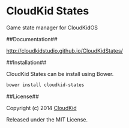 CloudKid States
==============

Game state manager for CloudKidOS

##Documentation##

http://cloudkidstudio.github.io/CloudKidStates/

##Installation##

CloudKid States can be install using Bower.

```bash
bower install cloudkid-states
```

##License##

Copyright (c) 2014 [CloudKid](http://github.com/cloudkidstudio)

Released under the MIT License.
